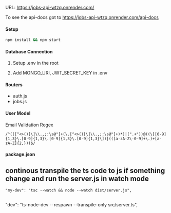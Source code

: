 URL: https://jobs-api-wtzq.onrender.com/

To see the api-docs got to 
https://jobs-api-wtzq.onrender.com/api-docs

#### Setup

```bash
npm install && npm start
```

#### Database Connection

1. Setup .env in the root

2. Add MONGO_URI, JWT_SECRET_KEY in .env

#### Routers

- auth.js
- jobs.js

#### User Model

Email Validation Regex

```regex
/^(([^<>()[\]\\.,;:\s@"]+(\.[^<>()[\]\\.,;:\s@"]+)*)|(".+"))@((\[[0-9]{1,3}\.[0-9]{1,3}\.[0-9]{1,3}\.[0-9]{1,3}\])|(([a-zA-Z\-0-9]+\.)+[a-zA-Z]{2,}))$/
```


#### package.json
## continous transpile the ts code to js  if something change and run the server.js in watch mode
```
"my-dev": "tsc --watch && node --watch dist/server.js",
```

## 
"dev": "ts-node-dev --respawn --transpile-only src/server.ts",